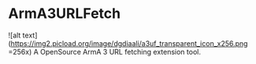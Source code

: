 # ArmA3URLFetch
![alt text](https://img2.picload.org/image/dgdiaali/a3uf_transparent_icon_x256.png =256x)
A OpenSource ArmA 3 URL fetching extension tool.
